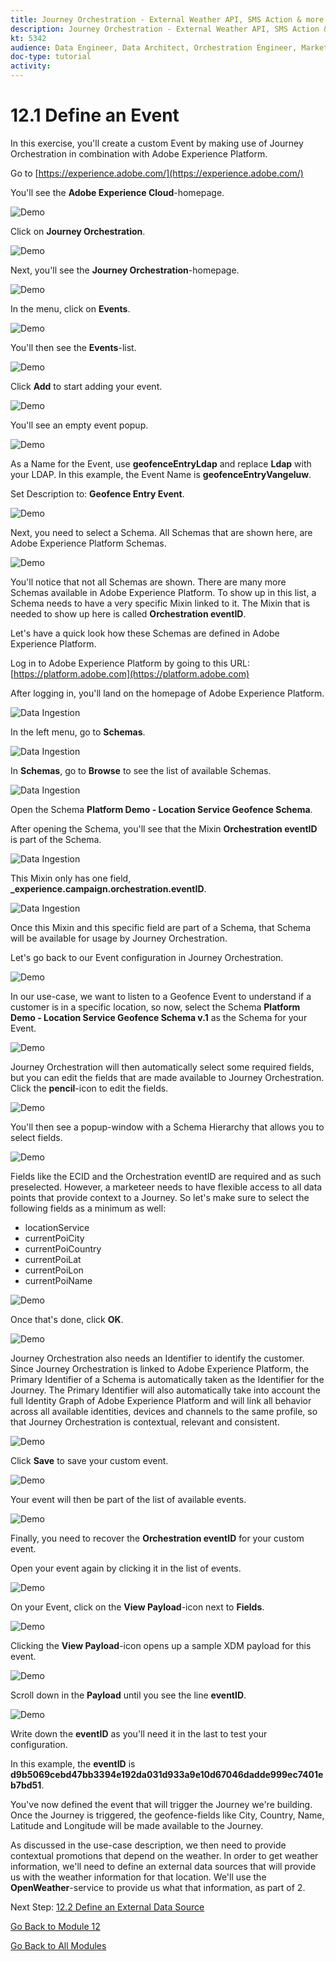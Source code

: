 ```yaml
---
title: Journey Orchestration - External Weather API, SMS Action & more - Define an Event
description: Journey Orchestration - External Weather API, SMS Action & more
kt: 5342
audience: Data Engineer, Data Architect, Orchestration Engineer, Marketer
doc-type: tutorial
activity: 
---
```


# 12.1 Define an Event

In this exercise, you'll create a custom Event by making use of Journey Orchestration in combination with Adobe Experience Platform.

Go to [https://experience.adobe.com/](https://experience.adobe.com/)

You'll see the **Adobe Experience Cloud**-homepage.

![Demo](./images/aec.png)

Click on **Journey Orchestration**.

![Demo](./images/aecjo.png)

Next, you'll see the **Journey Orchestration**-homepage.

![Demo](./images/aecjoh.png)

In the menu, click on **Events**.

![Demo](./images/menuevents.png)

You'll then see the **Events**-list.

![Demo](./images/eventshome.png)

Click **Add** to start adding your event.

![Demo](./images/add.png)

You'll see an empty event popup.

![Demo](./images/emptyevent.png)

As a Name for the Event, use **geofenceEntryLdap** and replace **Ldap** with your LDAP. In this example, the Event Name is **geofenceEntryVangeluw**.

Set Description to: **Geofence Entry Event**.

![Demo](./images/evname.png)

Next, you need to select a Schema. All Schemas that are shown here, are Adobe Experience Platform Schemas.

![Demo](./images/evschema.png)

You'll notice that not all Schemas are shown. There are many more Schemas available in Adobe Experience Platform.
To show up in this list, a Schema needs to have a very specific Mixin linked to it. The Mixin that is needed to show up here is called **Orchestration eventID**.

Let's have a quick look how these Schemas are defined in Adobe Experience Platform.

Log in to Adobe Experience Platform by going to this URL: [https://platform.adobe.com](https://platform.adobe.com)

After logging in, you'll land on the homepage of Adobe Experience Platform.

![Data Ingestion](./images/home.png)

In the left menu, go to **Schemas**.

![Data Ingestion](./images/menuschemas.png)

In **Schemas**, go to **Browse** to see the list of available Schemas.

![Data Ingestion](./images/schemas.png)

Open the Schema **Platform Demo - Location Service Geofence Schema**.

After opening the Schema, you'll see that the Mixin **Orchestration eventID** is part of the Schema.

![Data Ingestion](./images/schemageo.png)

This Mixin only has one field, **_experience.campaign.orchestration.eventID**.

![Data Ingestion](./images/eventidmixin.png)

Once this Mixin and this specific field are part of a Schema, that Schema will be available for usage by Journey Orchestration.

Let's go back to our Event configuration in Journey Orchestration.

![Demo](./images/evschema.png)

In our use-case, we want to listen to a Geofence Event to understand if a customer is in a specific location, so now, select the Schema **Platform Demo - Location Service Geofence Schema v.1** as the Schema for your Event.

![Demo](./images/evschema1.png)

Journey Orchestration will then automatically select some required fields, but you can edit the fields that are made available to Journey Orchestration.
Click the **pencil**-icon to edit the fields.

![Demo](./images/editfields.png)

You'll then see a popup-window with a Schema Hierarchy that allows you to select fields.

![Demo](./images/popup.png)

Fields like the ECID and the Orchestration eventID are required and as such preselected.
However, a marketeer needs to have flexible access to all data points that provide context to a Journey. So let's make sure to select the following fields as a minimum as well:

* locationService
* currentPoiCity
* currentPoiCountry
* currentPoiLat
* currentPoiLon
* currentPoiName

![Demo](./images/popupls.png)

Once that's done, click **OK**.

![Demo](./images/popupok.png)

Journey Orchestration also needs an Identifier to identify the customer. Since Journey Orchestration is linked to Adobe Experience Platform, the Primary Identifier of a Schema is automatically taken as the Identifier for the Journey.
The Primary Identifier will also automatically take into account the full Identity Graph of Adobe Experience Platform and will link all behavior across all available identities, devices and channels to the same profile, so that Journey Orchestration is contextual, relevant and consistent.

![Demo](./images/eventidentifier.png)

Click **Save** to save your custom event.

![Demo](./images/save.png)

Your event will then be part of the list of available events.

![Demo](./images/eventlist.png)

Finally, you need to recover the **Orchestration eventID** for your custom event.

Open your event again by clicking it in the list of events.

![Demo](./images/eventlist1.png)

On your Event, click on the **View Payload**-icon next to **Fields**.

![Demo](./images/fieldseye.png)

Clicking the **View Payload**-icon opens up a sample XDM payload for this event.

![Demo](./images/fieldseyepayload.png)

Scroll down in the **Payload** until you see the line **eventID**.

![Demo](./images/fieldseyepayloadev.png)

Write down the **eventID** as you'll need it in the last to test your configuration.

In this example, the **eventID** is **d9b5069cebd47bb3394e192da031d933a9e10d67046dadde999ec7401eb7bd51**.

You've now defined the event that will trigger the Journey we're building. Once the Journey is triggered, the geofence-fields like City, Country, Name, Latitude and Longitude will be made available to the Journey.

As discussed in the use-case description, we then need to provide contextual promotions that depend on the weather. In order to get weather information, we'll need to define an external data sources that will provide us with the weather information for that location. We'll use the **OpenWeather**-service to provide us what that information, as part of 2.

Next Step: [12.2 Define an External Data Source](./ex2.md)

[Go Back to Module 12](journey-orchestration-external-weather-api-sms.md)

[Go Back to All Modules](../../overview.md)
